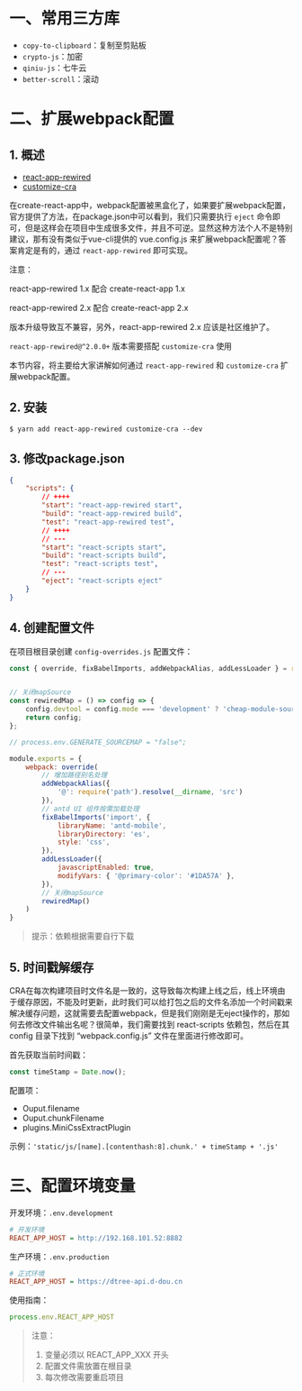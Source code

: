 # 一、常用三方库

- `copy-to-clipboard`：复制至剪贴板
- `crypto-js`：加密
- `qiniu-js`：七牛云
- `better-scroll`：滚动

# 二、扩展webpack配置

## 1. 概述

- [react-app-rewired](https://github.com/timarney/react-app-rewired)
- [customize-cra](https://github.com/arackaf/customize-cra)

在create-react-app中，webpack配置被黑盒化了，如果要扩展webpack配置，官方提供了方法，在package.json中可以看到，我们只需要执行 `eject` 命令即可，但是这样会在项目中生成很多文件，并且不可逆。显然这种方法个人不是特别建议，那有没有类似于vue-cli提供的 vue.config.js 来扩展webpack配置呢？答案肯定是有的，通过 `react-app-rewired` 即可实现。

注意：

react-app-rewired 1.x 配合 create-react-app 1.x

react-app-rewired 2.x 配合 create-react-app 2.x

版本升级导致互不兼容，另外，react-app-rewired 2.x 应该是社区维护了。

`react-app-rewired@^2.0.0+` 版本需要搭配 `customize-cra` 使用

本节内容，将主要给大家讲解如何通过 `react-app-rewired`  和 `customize-cra` 扩展webpack配置。

## 2. 安装

```shell
$ yarn add react-app-rewired customize-cra --dev
```

## 3. 修改package.json

```json
{
    "scripts": {
        // ++++
        "start": "react-app-rewired start",
        "build": "react-app-rewired build",
        "test": "react-app-rewired test",
        // ++++
        // ---
        "start": "react-scripts start",
        "build": "react-scripts build",
        "test": "react-scripts test",
        // ---
        "eject": "react-scripts eject"
    }
}
```

## 4. 创建配置文件

在项目根目录创建 `config-overrides.js` 配置文件：

```js
const { override, fixBabelImports, addWebpackAlias, addLessLoader } = require('customize-cra');


// 关闭mapSource
const rewiredMap = () => config => {
    config.devtool = config.mode === 'development' ? 'cheap-module-source-map' : false;
    return config;
};

// process.env.GENERATE_SOURCEMAP = "false";

module.exports = {
    webpack: override(
        // 增加路径别名处理
        addWebpackAlias({
            '@': require('path').resolve(__dirname, 'src')
        }),
        // antd UI 组件按需加载处理
        fixBabelImports('import', {
            libraryName: 'antd-mobile',
            libraryDirectory: 'es',
            style: 'css',
        }),
        addLessLoader({
            javascriptEnabled: true,
            modifyVars: { '@primary-color': '#1DA57A' },
        }),
        // 关闭mapSource
        rewiredMap()
    )
}
```

> 提示：依赖根据需要自行下载

## 5. 时间戳解缓存

CRA在每次构建项目时文件名是一致的，这导致每次构建上线之后，线上环境由于缓存原因，不能及时更新，此时我们可以给打包之后的文件名添加一个时间戳来解决缓存问题，这就需要去配置webpack，但是我们刚刚是无eject操作的，那如何去修改文件输出名呢？很简单，我们需要找到 react-scripts 依赖包，然后在其 config 目录下找到 “webpack.config.js” 文件在里面进行修改即可。

首先获取当前时间戳：

```js
const timeStamp = Date.now();
```

配置项：

- Ouput.filename
- Ouput.chunkFilename
- plugins.MiniCssExtractPlugin

示例：`'static/js/[name].[contenthash:8].chunk.' + timeStamp + '.js'`

# 三、配置环境变量

开发环境：`.env.development`

```ini
# 开发环境
REACT_APP_HOST = http://192.168.101.52:8882
```

生产环境：`.env.production`

```ini
# 正式环境
REACT_APP_HOST = https://dtree-api.d-dou.cn
```

使用指南：

```js
process.env.REACT_APP_HOST
```

> 注意：
>
> 1. 变量必须以 REACT_APP_XXX 开头
> 2. 配置文件需放置在根目录
> 3. 每次修改需要重启项目

